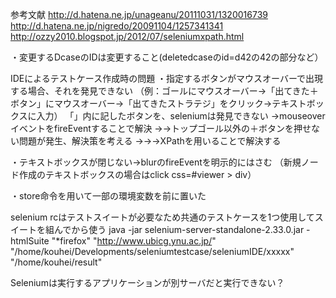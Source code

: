参考文献
http://d.hatena.ne.jp/unageanu/20111031/1320016739
http://d.hatena.ne.jp/nigredo/20091104/1257341341
http://ozzy2010.blogspot.jp/2012/07/seleniumxpath.html

・変更するDcaseのIDは変更すること(deletedcaseのid=d42の42の部分など）

IDEによるテストケース作成時の問題
・指定するボタンがマウスオーバーで出現する場合、それを発見できない
（例：ゴールにマウスオーバー→「出てきた＋ボタン」にマウスオーバー→「出てきたストラテジ」をクリック→テキストボックスに入力）
「」内に記したボタンを、seleniumは発見できない
→mouseoverイベントをfireEventすることで解決
→→トップゴール以外の＋ボタンを押せない問題が発生、解決策を考える
→→→XPathを用いることで解決する

・テキストボックスが閉じない→blurのfireEventを明示的にはさむ
（新規ノード作成のテキストボックスの場合はclick css=#viewer > div）

・store命令を用いて一部の環境変数を前に置いた


selenium rcはテストスイートが必要なため共通のテストケースを1つ使用してスイートを組んでから使う
java -jar selenium-server-standalone-2.33.0.jar  -htmlSuite "*firefox" "http://www.ubicg.ynu.ac.jp/" "/home/kouhei/Developments/seleniumtestcase/seleniumIDE/xxxxx" "/home/kouhei/result"



Seleniumは実行するアプリケーションが別サーバだと実行できない？
